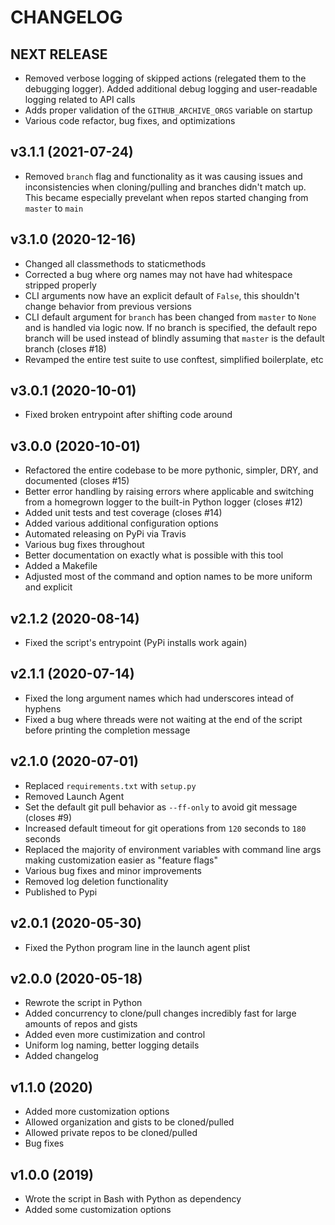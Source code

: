 # CHANGELOG

## NEXT RELEASE

* Removed verbose logging of skipped actions (relegated them to the debugging logger). Added additional debug logging and user-readable logging related to API calls 
* Adds proper validation of the `GITHUB_ARCHIVE_ORGS` variable on startup
* Various code refactor, bug fixes, and optimizations

## v3.1.1 (2021-07-24)

* Removed `branch` flag and functionality as it was causing issues and inconsistencies when cloning/pulling and branches didn't match up. This became especially prevelant when repos started changing from `master` to `main`

## v3.1.0 (2020-12-16)

* Changed all classmethods to staticmethods
* Corrected a bug where org names may not have had whitespace stripped properly
* CLI arguments now have an explicit default of `False`, this shouldn't change behavior from previous versions
* CLI default argument for `branch` has been changed from `master` to `None` and is handled via logic now. If no branch is specified, the default repo branch will be used instead of blindly assuming that `master` is the default branch (closes #18)
* Revamped the entire test suite to use conftest, simplified boilerplate, etc

## v3.0.1 (2020-10-01)

* Fixed broken entrypoint after shifting code around

## v3.0.0 (2020-10-01)

* Refactored the entire codebase to be more pythonic, simpler, DRY, and documented (closes #15)
* Better error handling by raising errors where applicable and switching from a homegrown logger to the built-in Python logger (closes #12)
* Added unit tests and test coverage (closes #14)
* Added various additional configuration options
* Automated releasing on PyPi via Travis
* Various bug fixes throughout
* Better documentation on exactly what is possible with this tool
* Added a Makefile
* Adjusted most of the command and option names to be more uniform and explicit

## v2.1.2 (2020-08-14)

* Fixed the script's entrypoint (PyPi installs work again)

## v2.1.1 (2020-07-14)

* Fixed the long argument names which had underscores intead of hyphens
* Fixed a bug where threads were not waiting at the end of the script before printing the completion message

## v2.1.0 (2020-07-01)

* Replaced `requirements.txt` with `setup.py`
* Removed Launch Agent
* Set the default git pull behavior as `--ff-only` to avoid git message (closes #9)
* Increased default timeout for git operations from `120` seconds to `180` seconds
* Replaced the majority of environment variables with command line args making customization easier as "feature flags"
* Various bug fixes and minor improvements
* Removed log deletion functionality
* Published to Pypi

## v2.0.1 (2020-05-30)

* Fixed the Python program line in the launch agent plist

## v2.0.0 (2020-05-18)

* Rewrote the script in Python
* Added concurrency to clone/pull changes incredibly fast for large amounts of repos and gists
* Added even more custimization and control
* Uniform log naming, better logging details
* Added changelog

## v1.1.0 (2020)

* Added more customization options
* Allowed organization and gists to be cloned/pulled
* Allowed private repos to be cloned/pulled
* Bug fixes

## v1.0.0 (2019)

* Wrote the script in Bash with Python as dependency
* Added some customization options
